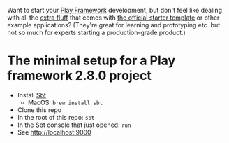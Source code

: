 Want to start your [Play Framework](https://www.playframework.com/documentation/2.8.x) development, but don't feel like dealing with all the [extra fluff](https://github.com/playframework/play-scala-seed.g8/tree/2.8.x/src/main/g8) that comes with [the official starter template](https://www.playframework.com/documentation/2.8.x/NewApplication) or other example applications? (They're great for learning and prototyping etc. but not so much for experts starting a production-grade product.)

# The minimal setup for a Play framework 2.8.0 project

* Install [Sbt](http://www.scala-sbt.org/index.html)
  * MacOS: `brew install sbt`
* Clone this repo
* In the root of this repo: `sbt`
* In the Sbt console that just opened: `run`
* See [http://localhost:9000](http://localhost:9000)
